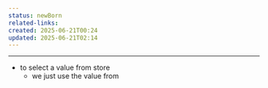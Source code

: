 ```yaml
---
status: newBorn
related-links: 
created: 2025-06-21T00:24
updated: 2025-06-21T02:14
---
```

---

- to select a value from store
	- we just use the value from 
